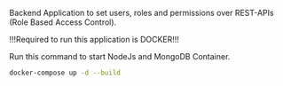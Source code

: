 Backend Application to set users, roles and permissions over REST-APIs (Role Based Access Control).

!!!Required to run this application is DOCKER!!!

Run this command to start NodeJs and MongoDB Container.

```bash
docker-compose up -d --build
```




